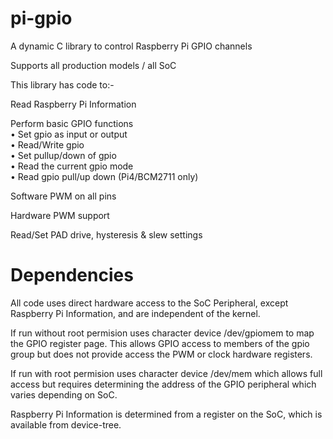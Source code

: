 # pi-gpio
A dynamic C library to control Raspberry Pi GPIO channels

Supports all production models / all SoC

This library has code to:-

Read Raspberry Pi Information

Perform basic GPIO functions  
	• Set gpio as input or output  
	• Read/Write gpio  
	• Set pullup/down of gpio  
	• Read the current gpio mode  
	• Read gpio pull/up down (Pi4/BCM2711 only)

Software PWM on all pins

Hardware PWM support

Read/Set PAD drive, hysteresis & slew settings

Dependencies
============

All code uses direct hardware access to the SoC Peripheral, except Raspberry Pi Information, and are independent of the kernel.

If run without root permision uses character device /dev/gpiomem to map the GPIO register page.
This allows GPIO access to members of the gpio group but does not provide access the PWM or clock hardware registers.

If run with root permision uses character device /dev/mem which allows full access but requires determining the address of the GPIO peripheral which varies depending on SoC.

Raspberry Pi Information is determined from a register on the SoC, which is available from device-tree.
